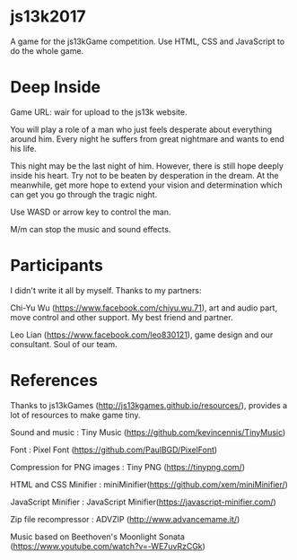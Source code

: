 # js13k2017
A game for the js13kGame competition. Use HTML, CSS and JavaScript to do the whole game.

# Deep Inside
Game URL: wair for upload to the js13k website.

You will play a role of a man who just feels desperate about everything around him.
Every night he suffers from great nightmare and wants to end his life.

This night may be the last night of him.
However, there is still hope deeply inside his heart.
Try not to be beaten by desperation in the dream.
At the meanwhile, get more hope to extend your vision and determination which can get you go through the tragic night.

Use WASD or arrow key to control the man.

M/m can stop the music and sound effects. 

# Participants
I didn't write it all by myself. Thanks to my partners:

Chi-Yu Wu (https://www.facebook.com/chiyu.wu.71), art and audio part, move control and other support. My best friend and partner.

Leo Lian (https://www.facebook.com/leo830121), game design and our consultant. Soul of our team.


# References
Thanks to js13kGames (http://js13kgames.github.io/resources/), provides a lot of resources to make game tiny. 

Sound and music : Tiny Music (https://github.com/kevincennis/TinyMusic)

Font : Pixel Font (https://github.com/PaulBGD/PixelFont)

Compression for PNG images : Tiny PNG (https://tinypng.com/)

HTML and CSS Minifier : miniMinifier(https://github.com/xem/miniMinifier/)

JavaScript Minifier : JavaScript Minifier(https://javascript-minifier.com/)

Zip file recompressor : ADVZIP (http://www.advancemame.it/)

Music based on Beethoven's Moonlight Sonata (https://www.youtube.com/watch?v=-WE7uvRzCGk)
